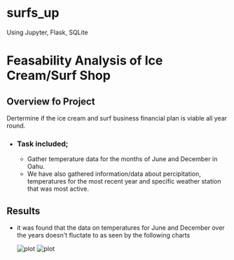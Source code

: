 # surfs_up
Using Jupyter, Flask, SQLite

# Feasability Analysis of Ice Cream/Surf Shop

## Overview fo Project
  Dertermine if the ice cream and surf business financial plan is viable all year round.
  - ### Task included;
      * Gather temperature data for the months of June and December in Oahu.
      * We have also gathered information/data about percipitation, temperatures for the most recent year and specific weather station that was most active.

## Results
 * it was found that the data on temperatures for June and December over the years doesn't fluctate to as seen by the following charts
   
   ![plot](.june.png)                                                                  ![plot](.Dec.png)



